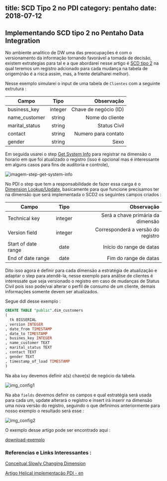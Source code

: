 title: SCD Tipo 2 no PDI
category: pentaho
date: 2018-07-12
------------------------------------

## Implementando SCD tipo 2 no Pentaho Data Integration

No ambiente analitico de DW uma das preocupações é com o versionamento da informação tornando favorável a tomada de decisão, existem extrategias para tal e a que abordarei nesse artigo é [SCD tipo 2](https://en.wikipedia.org/wiki/Slowly_changing_dimension#Type_2:_add_new_row) na qual teremos um registro adcionado para cada mudança na tabela de origem(não é a risca assim, mas, a frente detalharei melhor).

Nesse exemplo simularei o input de uma tabela de `Clientes` com a seguinte extrutura : 

| Campo | Tipo | Observação | 
| --- | :---: | ---: | 
| business_key | integer | Chave de negócio (ID) |
| name_customer | string | Nome do cliente |
| marital_status | string | Status Civil | 
| contact | string | Numero para contato |
| gender | string | Sexo |

Em seguida usarei o step [Get System Info](https://wiki.pentaho.com/display/EAI/Get+System+Info) para registrar na dimensão o horario em que foi atualizado o registro (isso é opcional mas é interessante em alguns casos para fins de auditoria e controle),

![imagem-step-get-system-info](https://ucb74a088dcc7e7c6f0591444821.previews.dropboxusercontent.com/p/thumb/AAKq2klHuD80j6l84x9-sBemVEOlVdtg-TVQpU7RQSCmdaPO-CcahKssUkWvVdMzgnNmemFW6I_DHM0bUOJW2MuAGogLvljhPC3T3rrCEgdZW7Ix50ljH9oXWiykxcx_tjbqr5tu7TgdMjM6gJSR2i7sPGlANj0zcUgvAAn6Q1hg0kSMPB85WseMf-GnmE1ZrqRrnrGm_zOyj3vYzPvo3DJ6hGjLF4BCQajtnjysdbiZFg/p.png?size=1280x960&size_mode=3)

No PDI o step que tem a responsabilidade de fazer essa carga é o [Dimension Lookup/Update](https://wiki.pentaho.com/display/EAI/Dimension+Lookup-Update), basicamente para que funcione precisamos ter na dimensão que será implementada o SCD2 os seguintes campos criados : 

| Campo | Tipo | Observação | 
| --- | :---: | ---: | 
| Technical key | integer | Será a chave primária da dimensão | 
| Version field | integer | Corresponderá a versão do registro | 
| Start of date range | date | Início do range de datas | 
| End of date range | date | Fim do range de datas | 

Dito isso agora é definir para cada dimensão a estratégia de atualização e adaptar o step para atendê-la, nesse exemplo para análise de clientes é interessate que seja versionado o registro em caso de mudanças de Status Civil pois isso pode/vai alterar o perfil de consumo de um cliente, demais informações somente devem ser atualizados.

Segue ddl desse exemplo : 

```sql
CREATE TABLE "public".dim_customers
(
  tk BIGSERIAL
, version INTEGER
, date_from TIMESTAMP
, date_to TIMESTAMP
, busines_key INTEGER
, name_customer TEXT
, marital_status TEXT
, contact TEXT
, gender TEXT
, timestamp_of_load TIMESTAMP
)
``` 

Na aba `key` devemos definir a(s) chave(s) de negócio da tabela.

![img_config1](https://uc41dad164f83059e9610adeb248.previews.dropboxusercontent.com/p/thumb/AAIK2_7RkC8GAkiNpNA6yDYkSk64c3BIczbfbQLB6_44IsZTONztOAxZ9neUmA3MNuRmWCggw0-chSoZQq8MlcVh4iB3CFqsPBRVhfm8c2Y-Y0Rx_GnWrBtA5tjoCm5i2XsQls7Iz44gcWpuVM66N250eWqRPIrh-DHVq5HcfHR5X5HmyyKIr8u15XX51-EQFvT6LTShD1Nly2L25t-rG8HLGmE6z6e-lqANtI6aFOrGwA/p.png?)

Na aba `fields` devemos definir os campos e qual estratégia será usada para cada um, update alterará o registro e insert irá inserir na dimensão uma nova versão do registro, seguindo o que definimos anteriormente para nosso exemplo o resultado será esse : 

![img_config2](https://uc2fa62b11bfe5dfe010dccba9a7.previews.dropboxusercontent.com/p/thumb/AAI6ZlrxKZEppiistv2elYyMvQlAui0I9p4qg7JqRGWxIpP-v3Bccq7CAAChIPG8b9UU7CJFtuTPpWE8MHpLtuV9gKVFfdLkqVC8DMpoPJ6Z0VTQQ2GM7mVBk3liTl7MN8UcwKvqIDGw9bJycGXfvXzKx_U72ittdRvhKqaDq3q4K1Hm7-Z0b6r_neN9iMevAGpubtiTARAVEE-mLkgQyvSUKS5Tlkl8Ykocq8aNvP_90w/p.png?)

O exemplo desse artigo pode ser encontrado aqui : 

[download-exemplo](https://www.dropbox.com/sh/7xw83nlr78i3mkg/AADlH7Xzs1Sh8I2xih1U_ErRa?dl=0)

### Referencias e Links Interessantes : 

[Conceitual Slowly Changing Dimension](https://canaltech.com.br/infra/O-que-significa-e-qual-a-importancia-do-SCD-no-Data-Warehouse/)

[Artigo Helical implementação PDI - en ](https://www.helicaltech.com/slowly-changing-dimension-in-pentaho-data-integrationkettle/)

